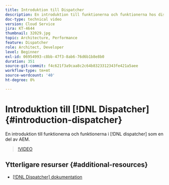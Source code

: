 ```yaml
---
title: Introduktion till Dispatcher
description: En introduktion till funktionerna och funktionerna hos dispatchern som en del av den AEM arkitekturen.
doc-type: technical video
version: Cloud Service
jira: KT-4644
thumbnail: 32029.jpg
topic: Architecture, Performance
feature: Dispatcher
role: Architect, Developer
level: Beginner
exl-id: 06954993-c8bb-47f3-8ab6-76d6b1b8e8b0
duration: 351
source-git-commit: f4c621f3a9caa8c2c64b8323312343fe421a5aee
workflow-type: tm+mt
source-wordcount: '40'
ht-degree: 0%

---
```


# Introduktion till [!DNL Dispatcher] {#introduction-dispatcher}

En introduktion till funktionerna och funktionerna i [!DNL dispatcher] som en del av AEM.

>[!VIDEO](https://video.tv.adobe.com/v/32029?quality=12&learn=on)

## Ytterligare resurser {#additional-resources}

* [[!DNL Dispatcher] dokumentation](https://experienceleague.adobe.com/docs/experience-manager-dispatcher/using/dispatcher.html)
